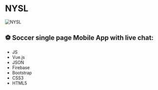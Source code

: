 # NYSL
![NYSL]( ../img/nysl_logo.png)

## :soccer: Soccer single page Mobile App with live chat:

- JS
- Vue.js
- JSON
- Firebase
- Bootstrap
- CSS3
- HTML5


